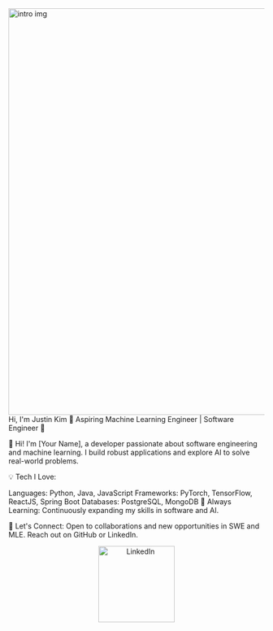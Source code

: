 <img src="https://github.com/JustinKim13/JustinKim13/assets/136923917/4dd342e8-bbed-43d2-9b1a-4df4d0a759de" alt="intro img" width="2000" height="800" style="margin: 0; padding: 0; border: 0;">
Hi, I'm Justin Kim
🌟 Aspiring Machine Learning Engineer | Software Engineer 🌟

👋 Hi! I'm [Your Name], a developer passionate about software engineering and machine learning. I build robust applications and explore AI to solve real-world problems.

💡 Tech I Love:

Languages: Python, Java, JavaScript
Frameworks: PyTorch, TensorFlow, ReactJS, Spring Boot
Databases: PostgreSQL, MongoDB
🌱 Always Learning: Continuously expanding my skills in software and AI.

👥 Let's Connect: Open to collaborations and new opportunities in SWE and MLE. Reach out on GitHub or LinkedIn.

<p align="center">
  <a href='https://www.linkedin.com/in/justin-kim-4a2781282/' target="_blank">
    <img src="https://upload.wikimedia.org/wikipedia/commons/thumb/a/aa/LinkedIn_2021.svg/2560px-LinkedIn_2021.svg.png" alt="LinkedIn" width="150">
  </a>
</p>
